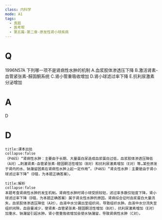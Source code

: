 ```yaml
---
class: 内科学
mode: A1
tags:
  - 真题
  - 医考帮
  - 第五篇-第二章-原发性肾小球疾病
---
```


# Q
1996N57A 下列哪一项不是肾病性水肿的机制
A.血浆胶体渗透压下降
B.激活肾素-血管紧张素-醛固酮系统
C.肾小管重吸收增加
D.肾小球滤过率下降
E.抗利尿激素分泌增加

# A
D
# D
```ad-note
title:课本出处
collapse:false
（P465）“肾病性水肿：主要由于长期、大量蛋白尿造成血浆蛋白过低，血浆胶体渗透压降低（A对）…刺激肾素-血管紧张素-醛固酮活性增加（B对）和抗利尿激素增加（E对）等…某些原发于肾内的水、钠潴留因素在肾病性水肿上起一定作用”。（P465）“肾炎性水肿：主要是由于肾小球滤过率下降”（D错，为本题正确答案）。
```

```ad-summary
title:解析
collapse:false
本题考查肾病性水肿的发生机制。肾病性水肿时肾小球受损较轻，滤过率多数仅轻度下降，肾小球滤过率下降（D错，为本题正确答案）属于肾炎性水肿的原因。肾病综合征时血浆蛋白大量流失，血浆胶体渗透压降低（A对），血液中水分漏出至组织间，导致组织水肿。血液中水分流失至组织间隙，血容量减少，使肾素-血管紧张素-醛固酮活性增加（B对），抗利尿激素增加（E对）加重水、钠潴留引起水肿。肾小管重吸收增加会使水钠潴留，导致肾病性水肿（C对）。
```

